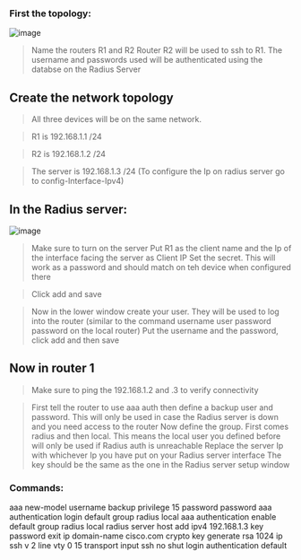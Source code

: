 ### First the topology:


![image](https://user-images.githubusercontent.com/114146560/232753282-9bbf14a7-f89d-45a9-be43-761ee9cf02b2.png)

> Name the routers R1 and R2
> Router R2 will be used to ssh to R1. The username and passwords used will be authenticated using the databse on the Radius Server

## Create the network topology

> All three devices will be on the same network.

> R1 is 192.168.1.1 /24

> R2 is 192.168.1.2 /24

> The server is 192.168.1.3 /24 (To configure the Ip on radius server go to config-Interface-Ipv4)

## In the Radius server:

![image](https://user-images.githubusercontent.com/114146560/232759760-813956af-5283-417a-8072-43cddf57bfe7.png)

> Make sure to turn on the server
> Put R1 as the client name and the Ip of the interface facing the server as Client IP
> Set the secret. This will work as a password and should match on teh device when configured there

>Click add and save

> Now in the lower window create your user. They will be used to log into the router (similar to the command username user password password on the local router)
> Put the username and the password, click add and then save

## Now in router 1

> Make sure to ping the 192.168.1.2 and .3 to verify connectivity

> First tell the router to use aaa auth
> then define a backup user and password. This will only be used in case the Radius server is down and you need access to the router
> Now define the group. First comes radius and then local. This means the local user you defined before will only be used if Radius auth is unreachable
> Replace the server Ip with whichever Ip you have put on your Radius server interface
> The key should be the same as the one in the Radius server setup window

### Commands:

aaa new-model
username backup privilege 15 password password
aaa authentication login default group radius local
aaa authentication enable default group radius local
radius server host
add ipv4 192.168.1.3
key password
exit
ip domain-name cisco.com
crypto key generate rsa 
1024
ip ssh v 2
line vty 0 15
transport input ssh
no shut
login authentication default


